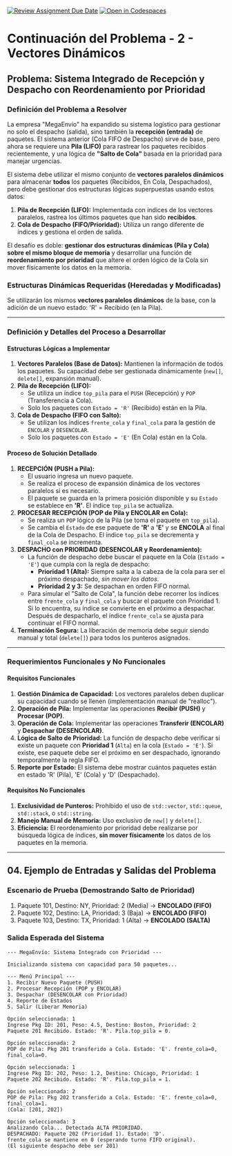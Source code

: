 [![Review Assignment Due Date](https://classroom.github.com/assets/deadline-readme-button-22041afd0340ce965d47ae6ef1cefeee28c7c493a6346c4f15d667ab976d596c.svg)](https://classroom.github.com/a/dBUisVyx)
[![Open in Codespaces](https://classroom.github.com/assets/launch-codespace-2972f46106e565e64193e422d61a12cf1da4916b45550586e14ef0a7c637dd04.svg)](https://classroom.github.com/open-in-codespaces?assignment_repo_id=20950772)
# Continuación del Problema - 2 - Vectores Dinámicos

## Problema: Sistema Integrado de Recepción y Despacho con Reordenamiento por Prioridad

### Definición del Problema a Resolver

La empresa "MegaEnvío" ha expandido su sistema logístico para gestionar no solo el despacho (salida), sino también la **recepción (entrada)** de paquetes. El sistema anterior (Cola FIFO de Despacho) sirve de base, pero ahora se requiere una **Pila (LIFO)** para rastrear los paquetes recibidos recientemente, y una lógica de **"Salto de Cola"** basada en la prioridad para manejar urgencias.

El sistema debe utilizar el mismo conjunto de **vectores paralelos dinámicos** para almacenar **todos** los paquetes (Recibidos, En Cola, Despachados), pero debe gestionar dos estructuras lógicas superpuestas usando estos datos:

  1.  **Pila de Recepción (LIFO):** Implementada con índices de los vectores paralelos, rastrea los últimos paquetes que han sido **recibidos**.
  2.  **Cola de Despacho (FIFO/Prioridad):** Utiliza un rango diferente de índices y gestiona el orden de salida.

El desafío es doble: **gestionar dos estructuras dinámicas (Pila y Cola) sobre el mismo bloque de memoria** y desarrollar una función de **reordenamiento por prioridad** que altere el orden lógico de la Cola sin mover físicamente los datos en la memoria.

### Estructuras Dinámicas Requeridas (Heredadas y Modificadas)

Se utilizarán los mismos **vectores paralelos dinámicos** de la base, con la adición de un nuevo estado: 'R' = Recibido (en la Pila).

-----

### Definición y Detalles del Proceso a Desarrollar

#### Estructuras Lógicas a Implementar

1.  **Vectores Paralelos (Base de Datos):** Mantienen la información de todos los paquetes. Su capacidad debe ser gestionada dinámicamente (`new[]`, `delete[]`, expansión manual).
2.  **Pila de Recepción (LIFO):**
      * Se utiliza un índice `top_pila` para el `PUSH` (Recepción) y `POP` (Transferencia a Cola).
      * Solo los paquetes con `Estado = 'R'` (Recibido) están en la Pila.
3.  **Cola de Despacho (FIFO con Salto):**
      * Se utilizan los índices `frente_cola` y `final_cola` para la gestión de `ENCOLAR` y `DESENCOLAR`.
      * Solo los paquetes con `Estado = 'E'` (En Cola) están en la Cola.

#### Proceso de Solución Detallado

1.  **RECEPCIÓN (PUSH a Pila):**
      * El usuario ingresa un nuevo paquete.
      * Se realiza el proceso de expansión dinámica de los vectores paralelos si es necesario.
      * El paquete se guarda en la primera posición disponible y su `Estado` se establece en **'R'**. El índice `top_pila` se actualiza.
2.  **PROCESAR RECEPCIÓN (POP de Pila y ENCOLAR en Cola):**
      * Se realiza un `POP` lógico de la Pila (se toma el paquete en `top_pila`).
      * Se cambia el `Estado` de ese paquete de **'R'** a **'E'** y se **ENCOLA** al final de la Cola de Despacho. El índice `top_pila` se decrementa y `final_cola` se incrementa.
3.  **DESPACHO con PRIORIDAD (DESENCOLAR y Reordenamiento):**
      * La función de despacho debe buscar el paquete en la Cola (`Estado = 'E'`) que cumpla con la regla de despacho:
          * **Prioridad 1 (Alta):** Siempre salta a la cabeza de la cola para ser el próximo despachado, *sin mover los datos*.
          * **Prioridad 2 y 3:** Se despachan en orden FIFO normal.
      * Para simular el "Salto de Cola", la función debe recorrer los índices entre `frente_cola` y `final_cola` y buscar el paquete con Prioridad 1. Si lo encuentra, su índice se convierte en el próximo a despachar. Después de despacharlo, el índice `frente_cola` se ajusta para continuar el FIFO normal.
4.  **Terminación Segura:** La liberación de memoria debe seguir siendo manual y total (`delete[]`) para todos los punteros asignados.

-----

### Requerimientos Funcionales y No Funcionales

#### Requisitos Funcionales

1.  **Gestión Dinámica de Capacidad:** Los vectores paralelos deben duplicar su capacidad cuando se llenen (implementación manual de "realloc").
2.  **Operación de Pila:** Implementar las operaciones **Recibir (PUSH)** y **Procesar (POP)**.
3.  **Operación de Cola:** Implementar las operaciones **Transferir (ENCOLAR)** y **Despachar (DESENCOLAR)**.
4.  **Lógica de Salto de Prioridad:** La función de despacho debe verificar si existe un paquete con **Prioridad 1** (`Alta`) en la cola (`Estado = 'E'`). Si existe, ese paquete debe ser el próximo en ser despachado, ignorando temporalmente la regla FIFO.
5.  **Reporte por Estado:** El sistema debe mostrar cuántos paquetes están en estado 'R' (Pila), 'E' (Cola) y 'D' (Despachado).

#### Requisitos No Funcionales

1.  **Exclusividad de Punteros:** Prohibido el uso de `std::vector`, `std::queue`, `std::stack`, o `std::string`.
2.  **Manejo Manual de Memoria:** Uso exclusivo de `new[]` y `delete[]`.
3.  **Eficiencia:** El reordenamiento por prioridad debe realizarse por búsqueda lógica de índices, **sin mover físicamente** los datos de los paquetes en la memoria.

-----

## 04\. Ejemplo de Entradas y Salidas del Problema

### Escenario de Prueba (Demostrando Salto de Prioridad)

1.  Paquete 101, Destino: NY, Prioridad: 2 (Media) -\> **ENCOLADO (FIFO)**
2.  Paquete 102, Destino: LA, Prioridad: 3 (Baja) -\> **ENCOLADO (FIFO)**
3.  Paquete 103, Destino: TX, Prioridad: 1 (Alta) -\> **ENCOLADO (SALTA)**

### Salida Esperada del Sistema

```
--- MegaEnvío: Sistema Integrado con Prioridad ---

Inicializando sistema con capacidad para 50 paquetes...

--- Menú Principal ---
1. Recibir Nuevo Paquete (PUSH)
2. Procesar Recepción (POP y ENCOLAR)
3. Despachar (DESENCOLAR con Prioridad)
4. Reporte de Estados
5. Salir (Liberar Memoria)

Opción seleccionada: 1
Ingrese Pkg ID: 201, Peso: 4.5, Destino: Boston, Prioridad: 2
Paquete 201 Recibido. Estado: 'R'. Pila.top_pila = 0.

Opción seleccionada: 2
POP de Pila: Pkg 201 transferido a Cola. Estado: 'E'. frente_cola=0, final_cola=0.

Opción seleccionada: 1
Ingrese Pkg ID: 202, Peso: 1.2, Destino: Chicago, Prioridad: 1
Paquete 202 Recibido. Estado: 'R'. Pila.top_pila = 1.

Opción seleccionada: 2
POP de Pila: Pkg 202 transferido a Cola. Estado: 'E'. frente_cola=0, final_cola=1.
(Cola: [201, 202])

Opción seleccionada: 3
Analizando Cola... Detectada ALTA PRIORIDAD.
DESPACHADO: Paquete 202 (Prioridad 1). Estado: 'D'.
frente_cola se mantiene en 0 (esperando turno FIFO original).
(El siguiente despacho debe ser 201)
```